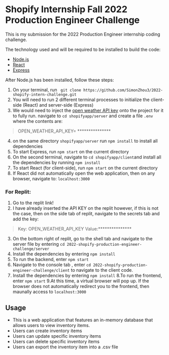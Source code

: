 # Shopify Internship Fall 2022 Production Engineer Challenge


This is my submission for the 2022 Production Engineer internship coding challenge.

The technology used and will be required to be installed to build the code:

- [Node.js](https://nodejs.org/en/)
- [React](https://reactjs.org/)
- [Express](https://expressjs.com/)

After Node.js has been installed, follow these steps:
1. On your terminal, run ` git clone https://github.com/SimonZhou3/2022-shopify-intern-challenge.git`
2. You will need to run 2 different terminal processes to initialize the client-side (React) and server-side (Express)
3. We would need to inject the [open weather API key](https://openweathermap.org/) onto the project for it to fully run. navigate to `cd shopifyapp/server` and create a file `.env` where the contents are:
> OPEN_WEATHER_API_KEY= ***************
4. on the same directory `shopifyapp/server` run `npm install` to install all dependencies
5. To start Express, run `npm start` on the current directory
6. On the second terminal, navigate to `cd shopifyapp/client`and install all the dependencies by running `npm install`
7. To start React (for client-side), run `npm start` on the current directory
8. If React did not automatically open the web application, then on any browser, navigate to: `localhost:3000`

### For Replit:
1. Go to the replit link!
2. I have already inserted the API KEY on the replit however, if this is not the case, then on the side tab of replit, navigate to the secrets tab and add the key:
 > Key: OPEN_WEATHER_API_KEY
 > Value:***************
3. On the bottom right of replit, go to the shell tab and navigate to the server file by entering `cd 2022-shopify-production-engineer-challenge/server`
4. Install the dependencies by entering `npm install`
5. To run the backend, enter `npm start`
6. Navigate to the console tab , enter  `cd 2022-shopify-production-engineer-challenge/client` to navigate to the client code.
7. Install the dependencies by entering `npm install`
8.To run the frontend, enter `npm start`
9.At this time, a virtual browser will pop up. If the browser does not automatically redirect you to the frontend, then maunally access to `localhost:3000`

## Usage

- This is a web application that features an in-memory database that allows users to view inventory items.
- Users can create inventory items
- Users can update specific inventory items
- Users can delete specific inventory items
- Users can export the inventory item into a .csv file
